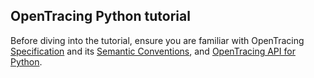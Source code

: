 ## OpenTracing Python tutorial

Before diving into the tutorial, ensure you are familiar with OpenTracing [Specification](https://github.com/opentracing/specification/blob/master/specification.md) and its [Semantic Conventions](https://github.com/opentracing/specification/blob/master/semantic_conventions.md), and [OpenTracing API for Python](https://github.com/opentracing/opentracing-python).

